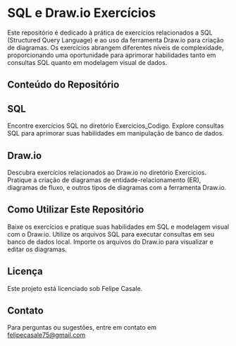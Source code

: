 # SQL e Draw.io Exercícios
Este repositório é dedicado à prática de exercícios relacionados a SQL (Structured Query Language) e ao uso da ferramenta Draw.io para criação de diagramas. Os exercícios abrangem diferentes níveis de complexidade, proporcionando uma oportunidade para aprimorar habilidades tanto em consultas SQL quanto em modelagem visual de dados.

## Conteúdo do Repositório
## SQL
Encontre exercícios SQL no diretório Exercicios_Codigo.
Explore consultas SQL para aprimorar suas habilidades em manipulação de banco de dados.

## Draw.io
Descubra exercícios relacionados ao Draw.io no diretório Exercicios.
Pratique a criação de diagramas de entidade-relacionamento (ER), diagramas de fluxo, e outros tipos de diagramas com a ferramenta Draw.io.

## Como Utilizar Este Repositório
Baixe os exercícios e pratique suas habilidades em SQL e modelagem visual com o Draw.io.
Utilize os arquivos SQL para executar consultas em seu banco de dados local.
Importe os arquivos do Draw.io para visualizar e editar os diagramas.


## Licença
Este projeto está licenciado sob Felipe Casale. 
## Contato
Para perguntas ou sugestões, entre em contato em felipecasale75@gmail.com
